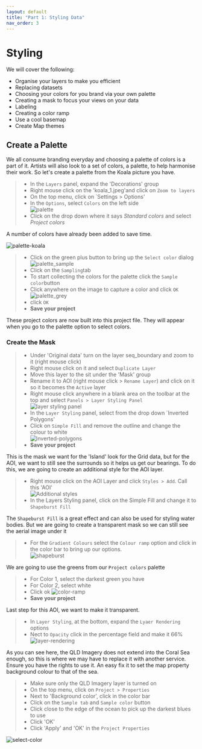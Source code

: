```yaml
---
layout: default
title: "Part 1: Styling Data"
nav_order: 3
---
```


# Styling
We will cover the following:

- Organise your layers to make you efficient
- Replacing datasets
- Choosing your colors for you brand via your own palette
- Creating a mask to focus your views on your data
- Labeling
- Creating a color ramp
- Use a cool basemap
- Create Map themes 

## Create a Palette
We all consume branding everyday and choosing a palette of colors is a part of it. Artists will also look to a set of colors, a palette, to help harmonise their work. So let's create a palette from the Koala picture you have.  

> - In the `Layers` panel, expand the 'Decorations' group  
> - Right mouse click on the 'koala_1.jpeg'and click on `Zoom to layers`  
> - On the top menu, click on `Settings > Options'  
> - In the `Options`, select `Colors` on the left side  
>  ![palette](../media/palette3.png)  
> - Click on the drop down where it says *Standard colors* and select *Project colors*

A number of colors have already been added to save time. 

![palette-koala](../media/palette-koala.png)  

> - Click on the green plus button to bring up the `Select color` dialog
> ![palette_sample](../media/palette_sample.png)  
> - Click on the `Sampling`tab  
> - To start collecting the colors for the palette click the `Sample color`button  
> - Click anywhere on the image to capture a color and click `OK`
> ![palette_grey](../media/palette_grey.png)
> - click `OK`  
> - **Save your project**  

These project colors are now built into this project file. They will appear when you go to the palette option to select colors. 



### Create the Mask

> - Under 'Original data' turn on the layer seq_boundary and zoom to it (right mouse click)
> - Right mouse click on it and select `Duplicate Layer`  
> - Move this layer to the sit under the 'Mask' group  
> - Rename it to AOI (right mouse click > `Rename Layer`) and click on it so it becomes the `Active` layer  
> - Right mouse click anywhere in a blank area on the toolbar at the top and select `Panels > Layer Styling Panel`  
> ![layer styling panel](../media/layer-styling-panel.png)  
> - In the `Layer Styling` panel, select from the drop down `Inverted Polygons'  
> - Click on `Simple Fill` and remove the outline and change the colour to white  
> ![inverted-polygons](../media/inverted-polygons.png)
> - **Save your project**  

This is the mask we want for the 'Island' look for the Grid data, but for the AOI, we want to still see the surrounds so it helps us get our bearings. To do this, we are going to create an additional style for the AOI layer.  

> - Right mouse click on the AOI Layer and click `Styles > Add`. Call this 'AOI'   
> ![Additional styles](../media/styles-add.png)  
> - In the Layers Styling panel, click on the Simple Fill and change it to `Shapeburst Fill`

The `Shapeburst Fill` is a great effect and can also be used for styling water bodies. But we are going to create a transparent mask so we can still see the aerial image under it 
> - For the `Gradient Colours` select the `Colour ramp` option and click in the color bar to bring up our options.  
> ![shapeburst](../media/shapeburst.png)  

We are going to use the greens from our `Project colors` palette  

> - For Color 1, select the darkest green you have  
> - For Color 2, select white  
> - Click ok
> ![color-ramp](../media/color-ramp2.png)  
> - **Save your project**  

Last step for this AOI, we want to make it transparent.  

> - In `Layer Styling`, at the bottom, expand the `Lyaer Rendering` options  
> - Nect to `Opacity` click in the percentage field and make it 66%  
>  ![layer-rendering](../media/layer-rendering.png)  

As you can see here, the QLD Imagery does not extend into the Coral Sea enough, so this is where we may have to replace it with another service. Ensure you have the rights to use it. An easy fix it to set the map property background colour to that of the sea. 

> - Make sure only the QLD Imagery layer is turned on
> - On the top menu, click on `Project > Properties`
> - Next to 'Background color', click in the color bar
> - Click on the `Sample tab` and `Sample color` button
> - Click close to the edge of the ocean to pick up the darkest blues to use
> - Click 'OK'
> - Click 'Apply' and 'OK' in the `Project Properties`

![select-color](../media/select-color.png)
 




